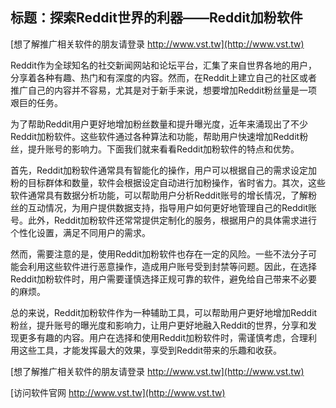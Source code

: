 ## **标题：探索Reddit世界的利器——Reddit加粉软件**

[想了解推广相关软件的朋友请登录 http://www.vst.tw](http://www.vst.tw)

Reddit作为全球知名的社交新闻网站和论坛平台，汇集了来自世界各地的用户，分享着各种有趣、热门和有深度的内容。然而，在Reddit上建立自己的社区或者推广自己的内容并不容易，尤其是对于新手来说，想要增加Reddit粉丝量是一项艰巨的任务。

为了帮助Reddit用户更好地增加粉丝数量和提升曝光度，近年来涌现出了不少Reddit加粉软件。这些软件通过各种算法和功能，帮助用户快速增加Reddit粉丝，提升账号的影响力。下面我们就来看看Reddit加粉软件的特点和优势。

首先，Reddit加粉软件通常具有智能化的操作，用户可以根据自己的需求设定加粉的目标群体和数量，软件会根据设定自动进行加粉操作，省时省力。其次，这些软件通常具有数据分析功能，可以帮助用户分析Reddit账号的增长情况，了解粉丝的互动情况，为用户提供数据支持，指导用户如何更好地管理自己的Reddit账号。此外，Reddit加粉软件还常常提供定制化的服务，根据用户的具体需求进行个性化设置，满足不同用户的需求。

然而，需要注意的是，使用Reddit加粉软件也存在一定的风险。一些不法分子可能会利用这些软件进行恶意操作，造成用户账号受到封禁等问题。因此，在选择Reddit加粉软件时，用户需要谨慎选择正规可靠的软件，避免给自己带来不必要的麻烦。

总的来说，Reddit加粉软件作为一种辅助工具，可以帮助用户更好地增加Reddit粉丝，提升账号的曝光度和影响力，让用户更好地融入Reddit的世界，分享和发现更多有趣的内容。用户在选择和使用Reddit加粉软件时，需谨慎考虑，合理利用这些工具，才能发挥最大的效果，享受到Reddit带来的乐趣和收获。

[想了解推广相关软件的朋友请登录 http://www.vst.tw](http://www.vst.tw)


[访问软件官网 http://www.vst.tw](http://www.vst.tw)
